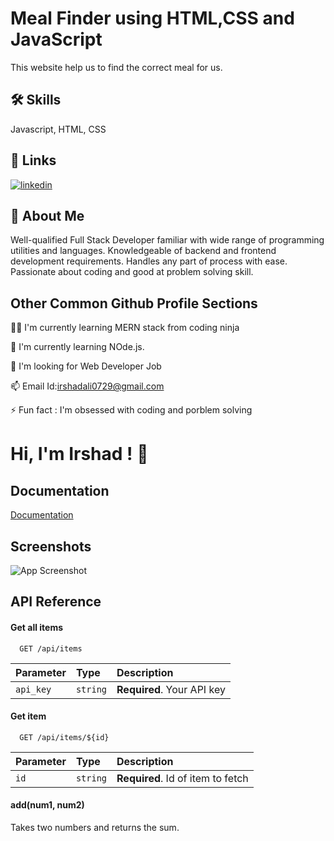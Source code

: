 
# Meal Finder using HTML,CSS and JavaScript

This website help us to find the correct meal for us.

## 🛠 Skills
Javascript, HTML, CSS




## 🔗 Links

[![linkedin](https://www.linkedin.com/in/irshadali0729/)](https://www.linkedin.com/)



## 🚀 About Me
Well-qualified Full Stack Developer familiar with wide range of programming utilities and languages. Knowledgeable of backend and frontend development requirements. Handles any part of process with ease. Passionate about coding and good at problem solving skill.


## Other Common Github Profile Sections
👩‍💻 I'm currently learning MERN stack from coding ninja

🧠 I'm currently learning NOde.js.

🤔 I'm looking for Web Developer Job

📫 Email Id:irshadali0729@gmail.com

⚡️ Fun fact : I'm obsessed with coding and porblem solving


# Hi, I'm Irshad ! 👋


## Documentation

[Documentation](https://linktodocumentation)


## Screenshots

![App Screenshot](https://via.placeholder.com/468x300?text=App+Screenshot+Here)


## API Reference

#### Get all items

```http
  GET /api/items
```

| Parameter | Type     | Description                |
| :-------- | :------- | :------------------------- |
| `api_key` | `string` | **Required**. Your API key |

#### Get item

```http
  GET /api/items/${id}
```

| Parameter | Type     | Description                       |
| :-------- | :------- | :-------------------------------- |
| `id`      | `string` | **Required**. Id of item to fetch |

#### add(num1, num2)

Takes two numbers and returns the sum.

